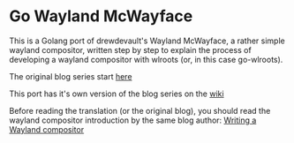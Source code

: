 # Go Wayland McWayface

This is a Golang port of drewdevault's Wayland McWayface,
a rather simple wayland compositor, written step by step
to explain the process of developing a wayland compositor
with wlroots (or, in this case go-wlroots).


The original blog series start [here](https://drewdevault.com/2018/02/17/Writing-a-Wayland-compositor-1.html)


This port has it's own version of the blog series on the [wiki](https://github.com/phoenixdevelops/mcwayface/wiki)


Before reading the translation (or the original blog), you should read the wayland compositor
introduction by the same blog author: 
[Writing a Wayland compositor](https://drewdevault.com/2018/02/17/Writing-a-Wayland-compositor-1.html)


